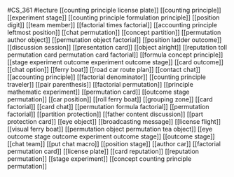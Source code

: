 #CS_361
#lecture
[[counting principle license plate]]
[[counting principle]]
[[experiment stage]]
[[counting principle formulation principle]]
[[position digit]]
[[team member]]
[[factorial times factorial]]
[[accounting principle leftmost position]]
[[chat permutation]]
[[concept partition]]
[[permutation author object]]
[[permutation object factorial]]
[[position ladder outcome]]
[[discussion session]]
[[presentation card]]
[[object alright]]
[[reputation toll permutation card permutation card factorial]]
[[formula concept principle]]
[[stage experiment outcome experiment outcome stage]]
[[card outcome]]
[[chat option]]
[[ferry boat]]
[[road car route plan]]
[[contact chat]]
[[accounting principle]]
[[factorial denominator]]
[[counting principle traveler]]
[[pair parenthesis]]
[[factorial permutation]]
[[principle mathematic experiment]]
[[permutation card]]
[[outcome stage permutation]]
[[car position]]
[[roll ferry boat]]
[[grouping zone]]
[[card factorial]]
[[card chat]]
[[permutation formula factorial]]
[[permutation factorial]]
[[partition protection]]
[[father content discussion]]
[[part protection card]]
[[eye object]]
[[broadcasting message]]
[[license flight]]
[[visual ferry boat]]
[[permutation object permutation tea object]]
[[eye outcome stage outcome experiment outcome stage]]
[[outcome stage]]
[[chat team]]
[[put chat macro]]
[[position stage]]
[[author car]]
[[factorial permutation card]]
[[license plate]]
[[card reputation]]
[[reputation permutation]]
[[stage experiment]]
[[concept counting principle permutation]]
